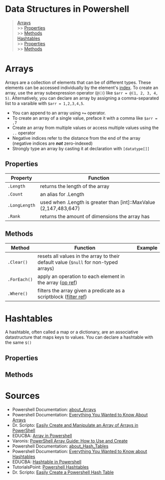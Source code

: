 # Data Structures in Powershell
> [Arrays](https://github.com/EthanC2/Notes-and-Writeups/blob/main/Powershell/Data%20Structures%20in%20Powershell.md#arrays) <br />
>   \>\> [Properties](https://github.com/EthanC2/Notes-and-Writeups/blob/main/Powershell/Data%20Structures%20in%20Powershell.md#properties) <br />
>   \>\> [Methods](https://github.com/EthanC2/Notes-and-Writeups/blob/main/Powershell/Data%20Structures%20in%20Powershell.md#methods) <br />
> [Hashtables](https://github.com/EthanC2/Notes-and-Writeups/blob/main/Powershell/Data%20Structures%20in%20Powershell.md#hashtables) <br />
>   \>\> [Properties](https://github.com/EthanC2/Notes-and-Writeups/blob/main/Powershell/Data%20Structures%20in%20Powershell.md#properties-1) <br />
>   \>\> [Methods](https://github.com/EthanC2/Notes-and-Writeups/blob/main/Powershell/Data%20Structures%20in%20Powershell.md#methods-1) <br />

# Arrays
Arrays are a collection of elements that can be of different types. These elements can be accessed individually by the element's [index](https://www.geeksforgeeks.org/introduction-to-arrays/). To create an array, use the array subexpression operator (`@()`) like `$arr = @(1, 2, 3, 4, 5)`.
Alternatively, you can declare an array by assigning a comma-separated list to a varaible with `$arr = 1,2,3,4,5`. 
- You can append to an array using `+=` operator.
- To create an array of a single value, preface it with a comma like `$arr = ,7`
- Create an array from multiple values or access multiple values using the `..` operator 
- Negative indices refer to the distance from the end of the array (negative indices are **_not_** zero-indexed)
- Strongly type an array by casting it at declaration with `[datatype[]]`

## Properties
| Property | Function |
| -------- | -------- |
| `.Length` | returns the length of the array |
| `.Count` | an alias for .Length |
| `.LongLength` | used when .Length is greater than \[int\]::MaxValue (2,147,483,647) | 
| `.Rank` | returns the amount of dimensions the array has | 

## Methods
| Method | Function | Example | 
| ------ | -------- | ------- |
| `.Clear()` | resets all values in the array to their default value (`$null` for non-typed arrays) |
| `.ForEach()` | apply an operation to each element in the array ([op ref](https://docs.microsoft.com/en-us/powershell/module/microsoft.powershell.core/about/about_arrays?view=powershell-7.2#foreach)) |
| `.Where()` | filters the array given a predicate as a scriptblock ([filter ref](https://docs.microsoft.com/en-us/powershell/module/microsoft.powershell.core/about/about_arrays?view=powershell-7.2#where)) |

# Hashtables
A hashtable, often called a map or a dictionary, are an associative datastructure that maps keys to values. You can declare a hashtable with the same `$()`

## Properties

## Methods

# Sources
- Powershell Documentation: [about\_Arrays](https://docs.microsoft.com/en-us/powershell/module/microsoft.powershell.core/about/about_arrays?view=powershell-7.2)
- Powershell Documentation: [Everything You Wanted to Know About Arrays](https://docs.microsoft.com/en-us/powershell/scripting/learn/deep-dives/everything-about-arrays?view=powershell-7.2)
- Dr. Scripto: [Easily Create and Manipulate an Array of Arrays in PowerShell](https://devblogs.microsoft.com/scripting/easily-create-and-manipulate-an-array-of-arrays-in-powershell/)
- EDUCBA: [Array in Powershell](https://www.educba.com/array-in-powershell/)
- Varonis: [PowerShell Array Guide: How to Use and Create](https://www.varonis.com/blog/powershell-array/)
- Powershell Documentation: [about\_Hash\_Tables](https://docs.microsoft.com/en-us/powershell/module/microsoft.powershell.core/about/about_hash_tables?view=powershell-7.2)
- Powershell Documentation: [Everything You Wanted to Know about Hashtables](https://docs.microsoft.com/en-us/powershell/scripting/learn/deep-dives/everything-about-hashtable?view=powershell-7.2)
- EDUCBA: [Hashtable in Powershell](https://www.educba.com/hashtable-in-powershell/)
- TutorialsPoint: [Powershell Hashtables](https://www.tutorialspoint.com/powershell/powershell_hashtables.htm)
- Dr. Scripto: [Easily Create a Powershell Hash Table](https://devblogs.microsoft.com/scripting/easily-create-a-powershell-hash-table/)
